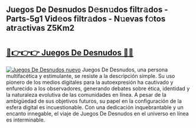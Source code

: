 ## Juegos De Desnudos D𝚎sn𝚞dos filtr𝚊dos - Parts-5g1 Vid𝚎os filtr𝚊dos - N𝚞evas f𝚘tos atr𝚊ctivas Z5Km2

# <h2><a href="http://mbdc0v.tromn.icu/?c=Juegos+De+Desnudos">🔗👉👉👉 Juegos De Desnudos 🔗🔗</a></h2>

[![Juegos De Desnudos nuevo](https://i.imgur.com/pEAQMta.gif)](http://mbdc0v.tromn.icu/?c=Juegos+De+Desnudos)
Juegos De Desnudos, una persona multifacética y estimulante, se resiste a la descripción simple. Su uso pionero de los medios digitales para la autoexpresión ha cautivado y enfurecido a los observadores, generando debates sobre ética, identidad y la naturaleza evolutiva de las comunidades en línea. A pesar de la ambigüedad de sus objetivos futuros, su papel en la configuración de la esfera digital es incuestionable. Con una dedicación inquebrantable y un encanto innegable, el viaje de Juegos De Desnudos en el universo en línea es interminable.

